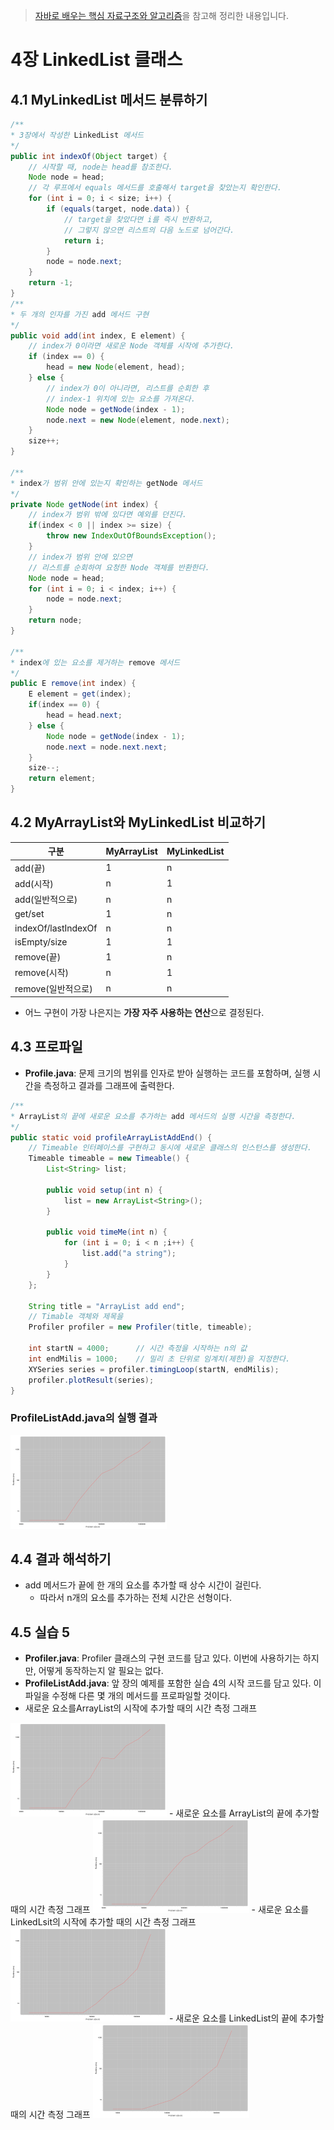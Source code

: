 > [자바로 배우는 핵심 자료구조와 알고리즘](http://www.yes24.com/Product/Goods/61198657)을 참고해 정리한 내용입니다.
# 4장 LinkedList 클래스
## 4.1 MyLinkedList 메서드 분류하기
```java
/**
* 3장에서 작성한 LinkedList 메서드
*/
public int indexOf(Object target) {
    // 시작할 때, node는 head를 참조한다.
    Node node = head;
    // 각 루프에서 equals 메서드를 호출해서 target을 찾았는지 확인한다.
    for (int i = 0; i < size; i++) {
        if (equals(target, node.data)) {
            // target을 찾았다면 i를 즉시 반환하고,
            // 그렇지 않으면 리스트의 다음 노드로 넘어간다.
            return i;
        }
        node = node.next;
    }
    return -1;
}
/**
* 두 개의 인자를 가진 add 메서드 구현
*/
public void add(int index, E element) {
    // index가 0이라면 새로운 Node 객체를 시작에 추가한다.
    if (index == 0) {
        head = new Node(element, head);
    } else {
        // index가 0이 아니라면, 리스트를 순회한 후
        // index-1 위치에 있는 요소를 가져온다.
        Node node = getNode(index - 1);
        node.next = new Node(element, node.next);
    }
    size++;
}

/**
* index가 범위 안에 있는지 확인하는 getNode 메서드
*/
private Node getNode(int index) {
    // index가 범위 밖에 있다면 예외를 던진다.
    if(index < 0 || index >= size) {
        throw new IndexOutOfBoundsException();
    }
    // index가 범위 안에 있으면
    // 리스트를 순회하여 요청한 Node 객체를 반환한다.
    Node node = head;
    for (int i = 0; i < index; i++) {
        node = node.next;
    }
    return node;
}

/**
* index에 있는 요소를 제거하는 remove 메서드
*/
public E remove(int index) {
    E element = get(index);
    if(index == 0) {
        head = head.next;
    } else {
        Node node = getNode(index - 1);
        node.next = node.next.next;
    }
    size--;
    return element;
}
```

## 4.2 MyArrayList와 MyLinkedList 비교하기
구분 | MyArrayList|MyLinkedList
-------------|-----------|--------
add(끝)|1|n
add(시작)|n|1
add(일반적으로)|n|n
get/set|1|n
indexOf/lastIndexOf|n|n
isEmpty/size|1|1
remove(끝)|1|n
remove(시작)|n|1
remove(일반적으로)|n|n
- 어느 구현이 가장 나은지는 **가장 자주 사용하는 연산**으로 결정된다.

## 4.3 프로파일
- **Profile.java**: 문제 크기의 범위를 인자로 받아 실행하는 코드를 포함하며, 실행 시간을 측정하고 결과를 그래프에 출력한다.
```java
/**
* ArrayList의 끝에 새로운 요소를 추가하는 add 메서드의 실행 시간을 측정한다.
*/
public static void profileArrayListAddEnd() {
    // Timeable 인터페이스를 구현하고 동시에 새로운 클래스의 인스턴스를 생성한다.
    Timeable timeable = new Timeable() {
        List<String> list;
        
        public void setup(int n) {
            list = new ArrayList<String>();
        }
        
        public void timeMe(int n) {
            for (int i = 0; i < n ;i++) {
                list.add("a string");
            }
        }
    };
    
    String title = "ArrayList add end";
    // Timable 객체와 제목을 
    Profiler profiler = new Profiler(title, timeable);
    
    int startN = 4000;		// 시간 측정을 시작하는 n의 값
    int endMilis = 1000;	// 밀리 초 단위로 임계치(제한)을 지정한다.
    XYSeries series = profiler.timingLoop(startN, endMilis);
    profiler.plotResult(series);
}
```
### ProfileListAdd.java의 실행 결과
<img src="../../img/profileArrayListAddEnd.png" alt="실행 결과 그래프" style="zoom:25%;" />

## 4.4 결과 해석하기
- add 메서드가 끝에 한 개의 요소를 추가할 때 상수 시간이 걸린다.
	- 따라서 n개의 요소를 추가하는 전체 시간은 선형이다.

## 4.5 실습 5
- **Profiler.java**: Profiler 클래스의 구현 코드를 담고 있다. 이번에 사용하기는 하지만, 어떻게 동작하는지 알 필요는 없다.
- **ProfileListAdd.java**: 앞 장의 예제를 포함한 실습 4의 시작 코드를 담고 있다. 이 파일을 수정해 다른 몇 개의 메서드를 프로파일할 것이다.
- 새로운 요소를ArrayList의 시작에 추가할 때의 시간 측정 그래프
<img src="../../img/profileArrayListAddBeginning.png" alt="새로운 요소를 ArrayList 시작에 추가할 때의 시간 그래프" style="zoom:25%;" />
- 새로운 요소를 ArrayList의 끝에 추가할 때의 시간 측정 그래프
<img src="../../img/profileArrayListAddEnd.png" alt="새로운 요소를 ArrayList의 끝에 추가할 때의 시간 측정 그래프" style="zoom:25%;" />
- 새로운 요소를LinkedLsit의 시작에 추가할 때의 시간 측정 그래프
<img src="../../img/profileLinkedListAddBeginning.png" alt="그래프 3" style="zoom:25%;" />
- 새로운 요소를 LinkedList의 끝에 추가할 때의 시간 측정 그래프
<img src="../../img/profileLinkedListAddEnd.png" alt="그래프 3" style="zoom:25%;" />

